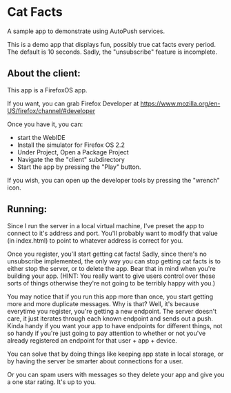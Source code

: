 # Cat Facts

A sample app to demonstrate using AutoPush services.

This is a demo app that displays fun, possibly true cat facts every
period. The default is 10 seconds. Sadly, the "unsubscribe" feature is
incomplete.

## About the client:

This app is a FirefoxOS app.

If you want, you can grab Firefox Developer at
https://www.mozilla.org/en-US/firefox/channel/#developer

Once you have it, you can:
* start the WebIDE
* Install the simulator for Firefox OS 2.2
* Under Project, Open a Package Project
* Navigate the the "client" subdirectory
* Start the app by pressing the "Play" button.

If you wish, you can open up the developer tools by pressing the
"wrench" icon.

## Running:

Since I run the server in a local virtual machine, I've preset the app
to connect to it's address and port. You'll probably want to modify
that value (in index.html) to point to whatever address is correct for
you.

Once you register, you'll start getting cat facts! Sadly, since
there's no unsubscribe implemented, the only way you can stop getting
cat facts is to either stop the server, or to delete the app. Bear
that in mind when you're building your app. (HINT: You really want to
give users control over these sorts of things otherwise they're not
going to be terribly happy with you.)

You may notice that if you run this app more than once, you start
getting more and more duplicate messages. Why is that? Well, it's
because everytime you register, you're getting a new endpoint. The
server doesn't care, it just iterates through each known endpoint and
sends out a push.  Kinda handy if you want your app to have endpoints
for different things, not so handy if you're just going to pay
attention to whether or not you've already registered an endpoint for
that user + app + device.

You can solve that by doing things like keeping app state in local
storage, or by having the server be smarter about connections for a
user.

Or you can spam users with messages so they delete your app and give
you a one star rating. It's up to you.


